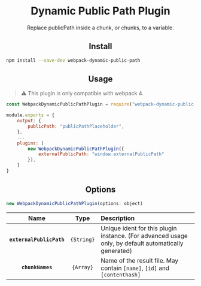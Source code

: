 <div align="center">
  <h1>Dynamic Public Path Plugin</h1>
  <p>Replace publicPath inside a chunk, or chunks, to a variable.</p>
</div>

<h2 align="center">Install</h2>

```bash
npm install --save-dev webpack-dynamic-public-path
```

<h2 align="center">Usage</h2>

> :warning: This plugin is only compatible with webpack 4.

```js
const WebpackDynamicPublicPathPlugin = require("webpack-dynamic-public-path");

module.exports = {
    output: {
        publicPath: "publicPathPlaceholder",
    },
    ...
    plugins: [
        new WebpackDynamicPublicPathPlugin({
            externalPublicPath: "window.externalPublicPath"
        }),
    ]
}
```

<h2 align="center">Options</h2>

```js
new WebpackDynamicPublicPathPlugin(options: object)
```

|Name|Type|Description|
|:--:|:--:|:----------|
|**`externalPublicPath`**|`{String}`|Unique ident for this plugin instance. (For advanced usage only, by default automatically generated)|
|**`chunkNames`**|`{Array}`|Name of the result file. May contain `[name]`, `[id]` and `[contenthash]`|